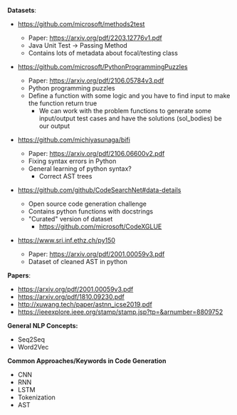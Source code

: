 **Datasets**:
- https://github.com/microsoft/methods2test
    - Paper: https://arxiv.org/pdf/2203.12776v1.pdf
    - Java Unit Test -> Passing Method
    - Contains lots of metadata about focal/testing class 


- https://github.com/microsoft/PythonProgrammingPuzzles
    - Paper: https://arxiv.org/pdf/2106.05784v3.pdf
    - Python programming puzzles 
    - Define a function with some logic and you have to find input to make the function return true 
        - We can work with the problem functions to generate some input/output test cases and have the solutions (sol_bodies) be our output 

- https://github.com/michiyasunaga/bifi
    - Paper: https://arxiv.org/pdf/2106.06600v2.pdf
    - Fixing syntax errors in Python
    - General learning of python syntax?
        - Correct AST trees

- https://github.com/github/CodeSearchNet#data-details
    - Open source code generation challenge
    - Contains python functions with docstrings 
    - "Curated" version of dataset
        - https://github.com/microsoft/CodeXGLUE


- https://www.sri.inf.ethz.ch/py150
    - Paper: https://arxiv.org/pdf/2001.00059v3.pdf
    - Dataset of cleaned AST in python


**Papers**:
- https://arxiv.org/pdf/2001.00059v3.pdf
- https://arxiv.org/pdf/1810.09230.pdf
- http://xuwang.tech/paper/astnn_icse2019.pdf
- https://ieeexplore.ieee.org/stamp/stamp.jsp?tp=&arnumber=8809752


**General NLP Concepts:**
- Seq2Seq
- Word2Vec

**Common Approaches/Keywords in Code Generation**
- CNN
- RNN
- LSTM
- Tokenization
- AST